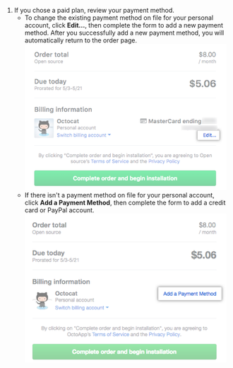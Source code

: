 1. If you chose a paid plan, review your payment method.
    - To change the existing payment method on file for your personal account, click **Edit...**, then complete the form to add a new payment method. After you successfully add a new payment method, you will automatically return to the order page. ![Link to add a payment method to your personal account](/assets/images/help/marketplace/marketplace-edit-payment-method-personal.png)
    - If there isn't a payment method on file for your personal account, click **Add a Payment Method**, then complete the form to add a credit card or PayPal account. ![Link to add a payment method to your personal account](/assets/images/help/marketplace/marketplace-add-payment-method-personal.png)
